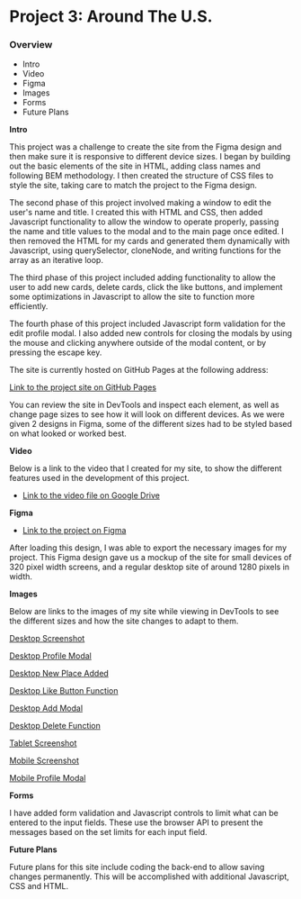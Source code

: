 # Project 3: Around The U.S.

### Overview

- Intro
- Video
- Figma
- Images
- Forms
- Future Plans

**Intro**

This project was a challenge to create the site from the Figma design and then make sure it is responsive to different device sizes. I began by building out the basic elements of the site in HTML, adding class names and following BEM methodology. I then created the structure of CSS files to style the site, taking care to match the project to the Figma design.

The second phase of this project involved making a window to edit the user's name and title. I created this with HTML and CSS, then added Javascript functionality to allow the window to operate properly, passing the name and title values to the modal and to the main page once edited. I then removed the HTML for my cards and generated them dynamically with Javascript, using querySelector, cloneNode, and writing functions for the array as an iterative loop.

The third phase of this project included adding functionality to allow the user to add new cards, delete cards, click the like buttons, and implement some optimizations in Javascript to allow the site to function more efficiently.

The fourth phase of this project included Javascript form validation for the edit profile modal. I also added new controls for closing the modals by using the mouse and clicking anywhere outside of the modal content, or by pressing the escape key.

The site is currently hosted on GitHub Pages at the following address:

[Link to the project site on GitHub Pages](https://ironrule.github.io/se_project_aroundtheus/)

You can review the site in DevTools and inspect each element, as well as change page sizes to see how it will look on different devices. As we were given 2 designs in Figma, some of the different sizes had to be styled based on what looked or worked best.

**Video**

Below is a link to the video that I created for my site, to show the different features used in the development of this project.

- [Link to the video file on Google Drive](https://drive.google.com/file/d/140J2Re11dwBGoJUx02srI23KCSusA2Im/view?usp=sharing)

**Figma**

- [Link to the project on Figma](https://www.figma.com/file/N3zUeequnpvMX807FfYAZW/Sprint-6-Around-The-U.S.?node-id=0-1&t=88iVO80aevkZBggI-0)

After loading this design, I was able to export the necessary images for my project. This Figma design gave us a mockup of the site for small devices of 320 pixel width screens, and a regular desktop site of around 1280 pixels in width.

**Images**

Below are links to the images of my site while viewing in DevTools to see the different sizes and how the site changes to adapt to them.

[Desktop Screenshot](./readme/desktop.png)

[Desktop Profile Modal](./readme/desktopprofile.png)

[Desktop New Place Added](./readme/desktopnewplace.png)

[Desktop Like Button Function](./readme/desktopfavorite.png)

[Desktop Add Modal](./readme/desktopadd.png)

[Desktop Delete Function](./readme/desktopdelete.png)

[Tablet Screenshot](./readme/tablet.png)

[Mobile Screenshot](./readme/mobile.png)

[Mobile Profile Modal](./readme/MobilePopup.png)

**Forms**

I have added form validation and Javascript controls to limit what can be entered to the input fields. These use the browser API to present the messages based on the set limits for each input field.

**Future Plans**

Future plans for this site include coding the back-end to allow saving changes permanently. This will be accomplished with additional Javascript, CSS and HTML.
